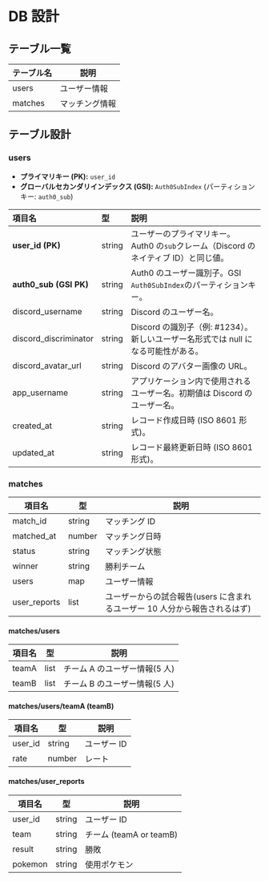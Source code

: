 # DB 設計

## テーブル一覧

| テーブル名 | 説明           |
| ---------- | -------------- |
| users      | ユーザー情報   |
| matches    | マッチング情報 |

## テーブル設計

### users

- **プライマリキー (PK):** `user_id`
- **グローバルセカンダリインデックス (GSI):** `Auth0SubIndex` (パーティションキー: `auth0_sub`)

| 項目名                 | 型     | 説明                                                                                 |
| :--------------------- | :----- | :----------------------------------------------------------------------------------- |
| **user_id (PK)**       | string | ユーザーのプライマリキー。Auth0 の`sub`クレーム（Discord のネイティブ ID）と同じ値。 |
| **auth0_sub (GSI PK)** | string | Auth0 のユーザー識別子。GSI `Auth0SubIndex`のパーティションキー。                    |
| discord_username       | string | Discord のユーザー名。                                                               |
| discord_discriminator  | string | Discord の識別子（例: #1234）。新しいユーザー名形式では null になる可能性がある。    |
| discord_avatar_url     | string | Discord のアバター画像の URL。                                                       |
| app_username           | string | アプリケーション内で使用されるユーザー名。初期値は Discord のユーザー名。            |
| created_at             | string | レコード作成日時 (ISO 8601 形式)。                                                   |
| updated_at             | string | レコード最終更新日時 (ISO 8601 形式)。                                               |

### matches

| 項目名       | 型     | 説明                                                                       |
| ------------ | ------ | -------------------------------------------------------------------------- |
| match_id     | string | マッチング ID                                                              |
| matched_at   | number | マッチング日時                                                             |
| status       | string | マッチング状態                                                             |
| winner       | string | 勝利チーム                                                                 |
| users        | map    | ユーザー情報                                                               |
| user_reports | list   | ユーザーからの試合報告(users に含まれるユーザー 10 人分から報告されるはず) |

#### matches/users

| 項目名 | 型   | 説明                          |
| ------ | ---- | ----------------------------- |
| teamA  | list | チーム A のユーザー情報(5 人) |
| teamB  | list | チーム B のユーザー情報(5 人) |

#### matches/users/teamA (teamB)

| 項目名  | 型     | 説明        |
| ------- | ------ | ----------- |
| user_id | string | ユーザー ID |
| rate    | number | レート      |

#### matches/user_reports

| 項目名  | 型     | 説明                    |
| ------- | ------ | ----------------------- |
| user_id | string | ユーザー ID             |
| team    | string | チーム (teamA or teamB) |
| result  | string | 勝敗                    |
| pokemon | string | 使用ポケモン            |
